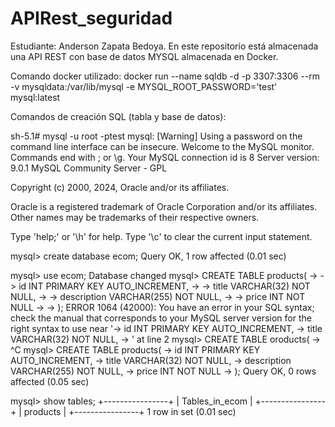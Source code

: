 # APIRest_seguridad

Estudiante: Anderson Zapata Bedoya.
En este repositorio está almacenada una API REST con base de datos MYSQL almacenada en Docker.


Comando docker utilizado: docker run --name sqldb -d -p 3307:3306 --rm -v mysqldata:/var/lib/mysql -e MYSQL_ROOT_PASSWORD='test' mysql:latest


Comandos de creación SQL (tabla y base de datos):

sh-5.1# mysql -u root -ptest
mysql: [Warning] Using a password on the command line interface can be insecure.
Welcome to the MySQL monitor.  Commands end with ; or \g.
Your MySQL connection id is 8
Server version: 9.0.1 MySQL Community Server - GPL

Copyright (c) 2000, 2024, Oracle and/or its affiliates.

Oracle is a registered trademark of Oracle Corporation and/or its
affiliates. Other names may be trademarks of their respective
owners.

Type 'help;' or '\h' for help. Type '\c' to clear the current input statement.

mysql> create database ecom;
Query OK, 1 row affected (0.01 sec)

mysql> use ecom;
Database changed
mysql> CREATE TABLE products(
    ->     -> id INT PRIMARY KEY AUTO_INCREMENT,
    ->     -> title VARCHAR(32) NOT NULL,
    ->     -> description VARCHAR(255) NOT NULL,
    ->     -> price INT NOT NULL
    ->     -> );
ERROR 1064 (42000): You have an error in your SQL syntax; check the manual that corresponds to your MySQL server version for the right syntax to use near '-> id INT PRIMARY KEY AUTO_INCREMENT,
    -> title VARCHAR(32) NOT NULL,
    -> ' at line 2
mysql> CREATE TABLE oroducts(
    -> ^C
mysql> CREATE TABLE products(
    -> id INT PRIMARY KEY AUTO_INCREMENT,
    -> title VARCHAR(32) NOT NULL,
    -> description VARCHAR(255) NOT NULL,
    -> price INT NOT NULL
    -> );
Query OK, 0 rows affected (0.05 sec)

mysql> show tables;
+----------------+
| Tables_in_ecom |
+----------------+
| products       |
+----------------+
1 row in set (0.01 sec)
